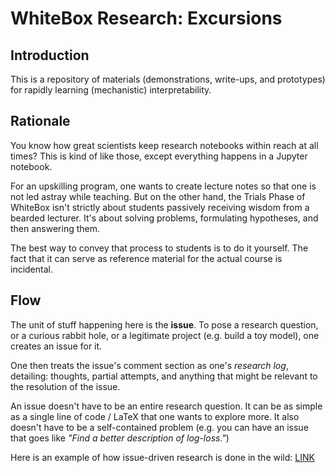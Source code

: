 # WhiteBox Research: Excursions

## Introduction

This is a repository of materials (demonstrations, write-ups, and prototypes) for rapidly learning (mechanistic) interpretability.

## Rationale

You know how great scientists keep research notebooks within reach at all times? This is kind of like those, except everything happens in a Jupyter notebook.

For an upskilling program, one wants to create lecture notes so that one is not led astray while teaching. But on the other hand, the Trials Phase of WhiteBox isn't strictly about students passively receiving wisdom from a bearded lecturer. It's about solving problems, formulating hypotheses, and then answering them.

The best way to convey that process to students is to do it yourself. The fact that it can serve as reference material for the actual course is incidental.

## Flow

The unit of stuff happening here is the **issue**. To pose a research question, or a curious rabbit hole, or a legitimate project (e.g. build a toy model), one creates an issue for it.

One then treats the issue's comment section as one's *research log*, detailing: thoughts, partial attempts, and anything that might be relevant to the resolution of the issue.

An issue doesn't have to be an entire research question. It can be as simple as a single line of code / LaTeX that one wants to explore more. It also doesn't have to be a self-contained problem (e.g. you can have an issue that goes like _"Find a better description of log-loss."_)

Here is an example of how issue-driven research is done in the wild: [LINK](https://github.com/simonw/public-notes/issues/1)

